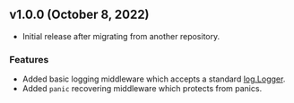 ## v1.0.0 (October 8, 2022)

- Initial release after migrating from another repository.

### Features

- Added basic logging middleware which accepts a standard [log.Logger](https://pkg.go.dev/log@go1.19#Logger).
- Added `panic` recovering middleware which protects from panics.
